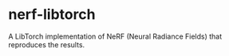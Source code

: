 # nerf-libtorch
A LibTorch implementation of NeRF (Neural Radiance Fields) that reproduces the results.

